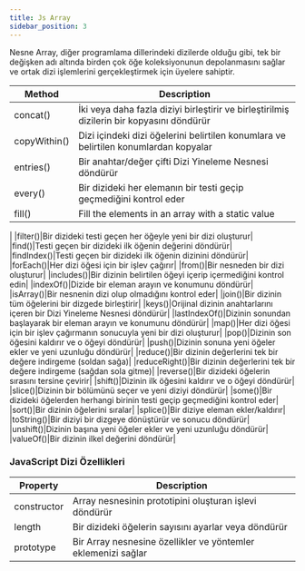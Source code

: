 ```yaml
---
title: Js Array
sidebar_position: 3
---
```


Nesne Array, diğer programlama dillerindeki dizilerde olduğu gibi, tek bir değişken adı altında birden çok öğe koleksiyonunun depolanmasını sağlar ve ortak dizi işlemlerini gerçekleştirmek için üyelere sahiptir.

| Method       | Description                                                                               |
| ------------ | ----------------------------------------------------------------------------------------- |
| concat()     | İki veya daha fazla diziyi birleştirir ve birleştirilmiş dizilerin bir kopyasını döndürür |
| copyWithin() | Dizi içindeki dizi öğelerini belirtilen konumlara ve belirtilen konumlardan kopyalar      |
| entries()    | Bir anahtar/değer çifti Dizi Yineleme Nesnesi döndürür                                    |
| every()      | Bir dizideki her elemanın bir testi geçip geçmediğini kontrol eder                        |
| fill()       | Fill the elements in an array with a static value                                         |

|
|filter()|Bir dizideki testi geçen her öğeyle yeni bir dizi oluşturur|
|find()|Testi geçen bir dizideki ilk öğenin değerini döndürür|
|findIndex()|Testi geçen bir dizideki ilk öğenin dizinini döndürür|
|forEach()|Her dizi öğesi için bir işlev çağırır|
|from()|Bir nesneden bir dizi oluşturur|
|includes()|Bir dizinin belirtilen öğeyi içerip içermediğini kontrol edin|
|indexOf()|Dizide bir eleman arayın ve konumunu döndürür|
|isArray()|Bir nesnenin dizi olup olmadığını kontrol eder|
|join()|Bir dizinin tüm öğelerini bir dizgede birleştirir|
|keys()|Orijinal dizinin anahtarlarını içeren bir Dizi Yineleme Nesnesi döndürür|
|lastIndexOf()|Dizinin sonundan başlayarak bir eleman arayın ve konumunu döndürür|
|map()|Her dizi öğesi için bir işlev çağırmanın sonucuyla yeni bir dizi oluşturur|
|pop()|Dizinin son öğesini kaldırır ve o öğeyi döndürür|
|push()|Dizinin sonuna yeni öğeler ekler ve yeni uzunluğu döndürür|
|reduce()|Bir dizinin değerlerini tek bir değere indirgeme (soldan sağa)|
|reduceRight()|Bir dizinin değerlerini tek bir değere indirgeme (sağdan sola gitme)|
|reverse()|Bir dizideki öğelerin sırasını tersine çevirir|
|shift()|Dizinin ilk öğesini kaldırır ve o öğeyi döndürür|
|slice()|Dizinin bir bölümünü seçer ve yeni diziyi döndürür|
|some()|Bir dizideki öğelerden herhangi birinin testi geçip geçmediğini kontrol eder|
|sort()|Bir dizinin öğelerini sıralar|
|splice()|Bir diziye eleman ekler/kaldırır|
|toString()|Bir diziyi bir dizgeye dönüştürür ve sonucu döndürür|
|unshift()|Dizinin başına yeni öğeler ekler ve yeni uzunluğu döndürür|
|valueOf()|Bir dizinin ilkel değerini döndürür|

### JavaScript Dizi Özellikleri

| Property    | Description                                                   |
| ----------- | ------------------------------------------------------------- |
| constructor | Array nesnesinin prototipini oluşturan işlevi döndürür        |
| length      | Bir dizideki öğelerin sayısını ayarlar veya döndürür          |
| prototype   | Bir Array nesnesine özellikler ve yöntemler eklemenizi sağlar |
